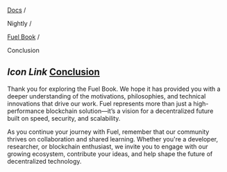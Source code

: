 [Docs](https://docs.fuel.network/) /

Nightly  /

[Fuel Book](https://docs.fuel.network/docs/nightly/fuel-book/) /

Conclusion

## _Icon Link_ [Conclusion](https://docs.fuel.network/docs/nightly/fuel-book/conclusion/\#conclusion)

Thank you for exploring the Fuel Book. We hope it has provided you with a deeper understanding of the motivations, philosophies, and technical innovations that drive our work. Fuel represents more than just a high-performance blockchain solution—it’s a vision for a decentralized future built on speed, security, and scalability.

As you continue your journey with Fuel, remember that our community thrives on collaboration and shared learning. Whether you're a developer, researcher, or blockchain enthusiast, we invite you to engage with our growing ecosystem, contribute your ideas, and help shape the future of decentralized technology.